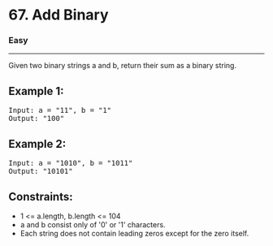 # 67. Add Binary

### Easy

---

Given two binary strings a and b, return their sum as a binary string.

## Example 1:

<pre>
Input: a = "11", b = "1"
Output: "100"
</pre>

## Example 2:

<pre>
Input: a = "1010", b = "1011"
Output: "10101"
</pre>

## Constraints:

- 1 <= a.length, b.length <= 104
- a and b consist only of '0' or '1' characters.
- Each string does not contain leading zeros except for the zero itself.
